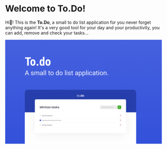 # Welcome to To.Do!
Hi👋! This is the **To.Do**, a small to do list application for you never forget anything again!
It's a very good tool for your day and your productivity, you can add, remove and check your tasks...

<img src="./public/capa.png" alt="To.Do Banner">